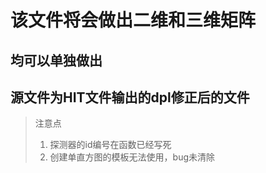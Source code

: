 # 该文件将会做出二维和三维矩阵
## 均可以单独做出
## 源文件为HIT文件输出的dpl修正后的文件
> 注意点
> 1. 探测器的id编号在函数已经写死
> 2. 创建单直方图的模板无法使用，bug未清除
